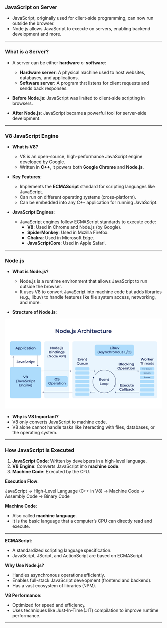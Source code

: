### JavaScript on Server

- JavaScript, originally used for client-side programming, can now run outside the browser.
- Node.js allows JavaScript to execute on servers, enabling backend development and more.

---

### What is a Server?

- A server can be either **hardware** or **software**:
  - **Hardware server**: A physical machine used to host websites, databases, and applications.
  - **Software server**: A program that listens for client requests and sends back responses.

- **Before Node.js**: JavaScript was limited to client-side scripting in browsers.
- **After Node.js**: JavaScript became a powerful tool for server-side development.

---

### V8 JavaScript Engine

- **What is V8?**
  - V8 is an open-source, high-performance JavaScript engine developed by Google.
  - Written in **C++**, it powers both **Google Chrome** and **Node.js**.

- **Key Features**:
  - Implements the **ECMAScript** standard for scripting languages like JavaScript.
  - Can run on different operating systems (cross-platform).
  - Can be embedded into any C++ application for running JavaScript.

- **JavaScript Engines**:
  - JavaScript engines follow ECMAScript standards to execute code:
    - **V8**: Used in Chrome and Node.js (by Google).
    - **SpiderMonkey**: Used in Mozilla Firefox.
    - **Chakra**: Used in Microsoft Edge.
    - **JavaScriptCore**: Used in Apple Safari.

---

### Node.js

- **What is Node.js?**
  - Node.js is a runtime environment that allows JavaScript to run outside the browser.
  - It uses V8 to convert JavaScript into machine code but adds libraries (e.g., libuv) to handle features like file system access, networking, and more.

- **Structure of Node.js**:

![Node.js Architecture](https://raw.githubusercontent.com/4jay11/Learnings/main/Node.js/Images/Architecture.webp)

- **Why is V8 Important?**
- V8 only converts JavaScript to machine code.
- V8 alone cannot handle tasks like interacting with files, databases, or the operating system.

---

### How JavaScript is Executed

1. **JavaScript Code**: Written by developers in a high-level language.
2. **V8 Engine**: Converts JavaScript into **machine code**.
3. **Machine Code**: Executed by the CPU.

**Execution Flow**:

JavaScript -> High-Level Language (C++ in V8) -> Machine Code -> Assembly Code -> Binary Code


**Machine Code**:
- Also called **machine language**.
- It is the basic language that a computer’s CPU can directly read and execute.

---



**ECMAScript**:
- A standardized scripting language specification.
- JavaScript, JScript, and ActionScript are based on ECMAScript.

**Why Use Node.js?**
- Handles asynchronous operations efficiently.
- Enables full-stack JavaScript development (frontend and backend).
- Has a vast ecosystem of libraries (NPM).

**V8 Performance**:
- Optimized for speed and efficiency.
- Uses techniques like Just-In-Time (JIT) compilation to improve runtime performance.

---
